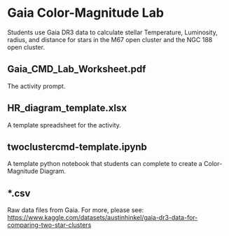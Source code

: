 # Gaia Color-Magnitude Lab

Students use Gaia DR3 data to calculate stellar Temperature, Luminosity, radius, and distance for stars in the M67 open cluster and the NGC 188 open cluster.

## Gaia_CMD_Lab_Worksheet.pdf
The activity prompt.

## HR_diagram_template.xlsx
A template spreadsheet for the activity. 

## twoclustercmd-template.ipynb
A template python notebook that students can complete to create a Color-Magnitude Diagram.

## \*.csv
Raw data files from Gaia.  For more, please see: https://www.kaggle.com/datasets/austinhinkel/gaia-dr3-data-for-comparing-two-star-clusters
